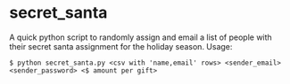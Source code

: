 # secret_santa
A quick python script to randomly assign and email a list of people with their secret santa assignment for the holiday season.
Usage: 

```$ python secret_santa.py <csv with 'name,email' rows> <sender_email> <sender_password> <$ amount per gift>```

